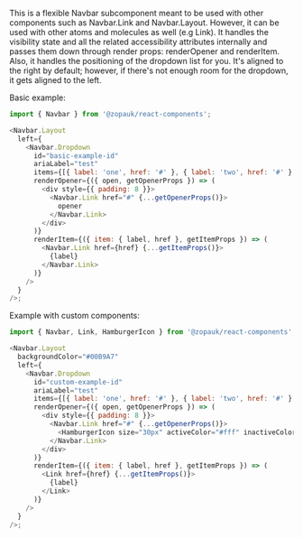 This is a flexible Navbar subcomponent meant to be used with other components such as Navbar.Link and Navbar.Layout. However, it can be used with other atoms and molecules as well (e.g Link). It handles the visibility state and all the related accessibility attributes internally and passes them down through render props: renderOpener and renderItem. Also, it handles the positioning of the dropdown list for you. It's aligned to the right by default; however, if there's not enough room for the dropdown, it gets aligned to the left.

Basic example:

```js { "props": { "style": { "transform": "translate3d(0, 0, 0)", "backgroundColor": "#00B9A7" } } }
import { Navbar } from '@zopauk/react-components';

<Navbar.Layout
  left={
    <Navbar.Dropdown
      id="basic-example-id"
      ariaLabel="test"
      items={[{ label: 'one', href: '#' }, { label: 'two', href: '#' }, { label: 'three', href: '#' }]}
      renderOpener={({ open, getOpenerProps }) => (
        <div style={{ padding: 8 }}>
          <Navbar.Link href="#" {...getOpenerProps()}>
            opener
          </Navbar.Link>
        </div>
      )}
      renderItem={({ item: { label, href }, getItemProps }) => (
        <Navbar.Link href={href} {...getItemProps()}>
          {label}
        </Navbar.Link>
      )}
    />
  }
/>;
```

Example with custom components:

```js { "props": { "style": { "transform": "translate3d(0, 0, 0)", "backgroundColor": "#00B9A7" } } }
import { Navbar, Link, HamburgerIcon } from '@zopauk/react-components';

<Navbar.Layout
  backgroundColor="#00B9A7"
  left={
    <Navbar.Dropdown
      id="custom-example-id"
      ariaLabel="test"
      items={[{ label: 'one', href: '#' }, { label: 'two', href: '#' }, { label: 'three', href: '#' }]}
      renderOpener={({ open, getOpenerProps }) => (
        <div style={{ padding: 8 }}>
          <Navbar.Link href="#" {...getOpenerProps()}>
            <HamburgerIcon size="30px" activeColor="#fff" inactiveColor="#fff" />
          </Navbar.Link>
        </div>
      )}
      renderItem={({ item: { label, href }, getItemProps }) => (
        <Link href={href} {...getItemProps()}>
          {label}
        </Link>
      )}
    />
  }
/>;
```
